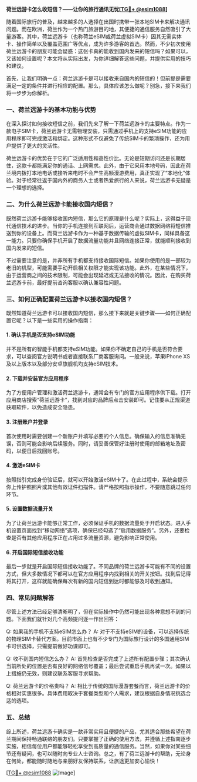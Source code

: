 **荷兰远游卡怎么收短信？——让你的旅行通讯无忧[[TG💪+ @esim1088](https://t.me/s/esim1088)]**

随着国际旅行的普及，越来越多的人选择在出国时携带一张本地SIM卡来解决通讯问题。而在欧洲，荷兰作为一个热门旅游目的地，其便捷的通信服务自然吸引了大量游客。其中，荷兰远游卡（也称荷兰eSIM或荷兰虚拟SIM卡）因其无需实体卡、操作简单以及覆盖范围广等优点，成为许多游客的首选。然而，不少初次使用荷兰远游卡的朋友可能会疑惑：这张卡真的能收到国内发来的短信吗？如果可以，又该如何设置呢？本文将从实际出发，为你详细解答这些问题，并提供实用的技巧和建议。

首先，让我们明确一点：荷兰远游卡是可以接收来自国内的短信的！但前提是需要满足一定的条件并进行相应的配置。那么，具体应该怎么做呢？别急，接下来我们将一步步为你解析。

### 一、荷兰远游卡的基本功能与优势

在深入探讨如何接收短信之前，我们先来了解一下荷兰远游卡的主要特点。作为一款电子SIM卡，荷兰远游卡无需物理安装，只需通过手机上的支持eSIM功能的应用程序即可完成激活和绑定。这种形式不仅避免了传统SIM卡的繁琐操作，还为用户提供了更大的灵活性。

荷兰远游卡的优势在于它的广泛适用性和高性价比。无论是短期访问还是长期居住，这款卡都能满足你的通话、上网需求。此外，由于它采用本地号码，因此在荷兰境内拨打本地电话或接听来电时不会产生高额漫游费用，真正实现了“本地化”体验。对于经常往返于国内外的商务人士或者热爱旅行的人来说，荷兰远游卡无疑是一个理想的选择。

### 二、为什么荷兰远游卡能接收国内短信？

既然荷兰远游卡能够接收国内短信，那么它的原理是什么呢？实际上，这得益于现代通信技术的进步。当你的手机连接到互联网后，运营商会通过数据网络将短信推送到你的设备上。而荷兰远游卡作为一种基于数据传输的虚拟SIM卡，同样具备这一能力。只要你确保手机开启了数据流量功能并且网络连接正常，就能顺利接收到国内发来的短信。

不过需要注意的是，并非所有手机都支持接收国际短信。如果你使用的是一部较为老旧的机型，可能需要手动开启相关权限才能实现该功能。此外，在某些情况下，由于运营商之间的技术限制，可能会出现延迟或无法接收的情况。因此，在购买荷兰远游卡前，最好提前咨询客服以确认兼容性问题。

### 三、如何正确配置荷兰远游卡以接收国内短信？

既然知道荷兰远游卡可以接收国内短信，那么接下来就是关键步骤——如何正确配置它呢？以下是一些实用的操作指南：

#### 1. 确认手机是否支持eSIM功能
并不是所有的智能手机都支持eSIM功能。如果你不确定自己的手机是否符合要求，可以查阅官方说明书或者直接联系厂商客服询问。一般来说，苹果iPhone XS及以上版本以及部分安卓旗舰机均支持eSIM技术。

#### 2. 下载并安装官方应用程序
为了方便用户管理和激活荷兰远游卡，通常会有专门的官方应用程序供下载。打开应用商店搜索“荷兰远游卡”，找到对应的品牌后点击安装即可。记住要从正规渠道获取软件，以免造成安全隐患。

#### 3. 注册账户并登录
首次使用时需要创建一个新账户并填写必要的个人信息。确保输入的信息准确无误，否则可能会影响后续服务。同时，请妥善保管好注册时使用的邮箱地址及密码，以便日后找回账号。

#### 4. 激活eSIM卡
按照指引完成身份验证后，就可以开始激活eSIM卡了。在此过程中，系统会提示你上传护照照片或其他有效证件扫描件。请严格按照指示操作，不要随意跳过任何环节。

#### 5. 设置数据流量开关
为了让荷兰远游卡能够正常工作，必须保证手机的数据流量处于开启状态。进入手机设置页面找到“移动网络”选项，确保已经勾选了“启用数据服务”。另外，还要检查是否有其他应用程序正在占用过多流量资源，避免影响正常使用。

#### 6. 开启国际短信接收功能
最后一步就是开启国际短信接收功能了。不同品牌的荷兰远游卡可能有不同的设置方式，但大多数情况下都可以在官方应用程序内找到相关的开关按钮。找到后记得将其打开，这样就能确保每次有新的国内短信到达时都能够及时收到通知。

### 四、常见问题解答

尽管上述方法已经足够清晰明了，但在实际操作中仍然可能出现各种意想不到的问题。下面我们就针对几个高频提问逐一作出回答：

Q: 如果我的手机不支持eSIM怎么办？
A: 对于不支持eSIM的设备，可以选择传统的物理SIM卡替代方案。目前市面上也有不少专门为国际旅行设计的多国通用SIM卡可供选择，只需提前做好功课即可。

Q: 收不到国内短信怎么办？
A: 首先检查是否完成了上述所有配置步骤；其次确认当前所处的位置是否有良好的网络信号覆盖；最后尝试重启手机再试一次。如果以上措施仍无效，则建议联系客服寻求帮助。

Q: 荷兰远游卡的价格贵吗？
A: 相比于传统的国际漫游套餐而言，荷兰远游卡的价格相对实惠很多。具体费用取决于套餐类型和个人需求，建议根据自身情况挑选合适的选项。

### 五、总结

综上所述，荷兰远游卡确实是一款非常实用且便捷的产品，尤其适合那些希望在荷兰期间保持畅通联络的朋友们。只要掌握了正确的使用方法，并遵循上述指南逐步实施，相信每位用户都能够轻松享受到高质量的通信服务。当然，如果你对某些细节还有疑问，也可以随时向专业人士咨询。总之，有了荷兰远游卡的帮助，无论身在何处，都能随时随地与亲朋好友保持联系，让旅途更加安心愉快！

[[TG💪+ @esim1088](https://t.me/s/esim1088) ![Image](https://i.postimg.cc/4NQfJmqS/Snipaste-2025-05-13-00-14-12.png)]